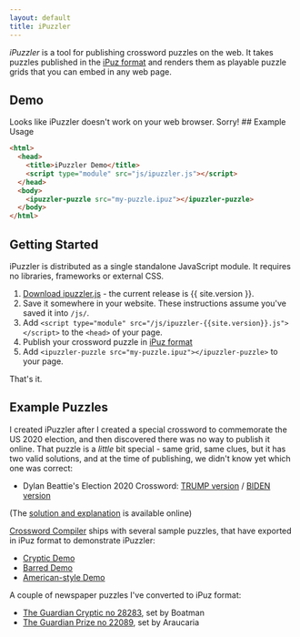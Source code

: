 ```yaml
---
layout: default
title: iPuzzler
---
```

*iPuzzler* is a tool for publishing crossword puzzles on the web. It takes puzzles published in the [iPuz format](http://www.ipuz.org) and renders them as playable puzzle grids that you can embed in any web page.
## Demo
<ipuzzler-puzzle id="ipuzzler-demo" src="puzzles/homepage.ipuz">
Looks like iPuzzler doesn't work on your web browser. Sorry!
</ipuzzler-puzzle>
## Example Usage

```html
<html>
  <head>
    <title>iPuzzler Demo</title>
    <script type="module" src="js/ipuzzler.js"></script>
  </head>
  <body>
    <ipuzzler-puzzle src="my-puzzle.ipuz"></ipuzzler-puzzle>
  </body>
</html>
```
## Getting Started

iPuzzler is distributed as a single standalone JavaScript module. It requires no libraries, frameworks or external CSS.

1. [Download ipuzzler.js](ipuzzler/ipuzzler-{{site.version}}.js) - the current release is {{ site.version }}.
1. Save it somewhere in your website. These instructions assume you've saved it into `/js/`.
1. Add `<script type="module" src="/js/ipuzzler-{{site.version}}.js"></script>` to the `<head>` of your page.
1. Publish your crossword puzzle in [iPuz format](http://www.ipuz.org/)
1. Add `<ipuzzler-puzzle src="my-puzzle.ipuz"></ipuzzler-puzzle>` to your page.

That's it.

## Example Puzzles

I created iPuzzler after I created a special crossword to commemorate the US 2020 election, and then discovered there was no way to publish it online. That puzzle is a *little* bit special - same grid, same clues, but it has two valid solutions, and at the time of publishing, we didn't know yet which one was correct:

* Dylan Beattie's Election 2020 Crossword: [TRUMP version](puzzle?ipuz=puzzles/dylanbeattie-2020-us-election-special-trump-version.ipuz) / [BIDEN version](puzzle?ipuz=puzzles/dylanbeattie-2020-us-election-special-biden-version.ipuz)

(The [solution and explanation](https://dylanbeattie.net/miscellany/us-election-2020-crossword-solution) is available online)

[Crossword Compiler](https://www.crossword-compiler.com/) ships with several sample puzzles, that have exported in iPuz format to demonstrate iPuzzler:

* [Cryptic Demo](puzzle?ipuz=puzzles/ccw-cryptic-demo.ipuz)
* [Barred Demo](puzzle?ipuz=puzzles/ccw-barred-demo.ipuz)
* [American-style Demo](puzzle?ipuz=puzzles/ccw-american-demo.ipuz)

A couple of newspaper puzzles I've converted to iPuz format:

* [The Guardian Cryptic no 28283](puzzle?ipuz=puzzles/guardian-cryptic-28283-boatman.ipuz), set by Boatman
* [The Guardian Prize no 22089](puzzle?ipuz=puzzles/guardian-prize-22089-araucaria-20001223.ipuz), set by Araucaria
